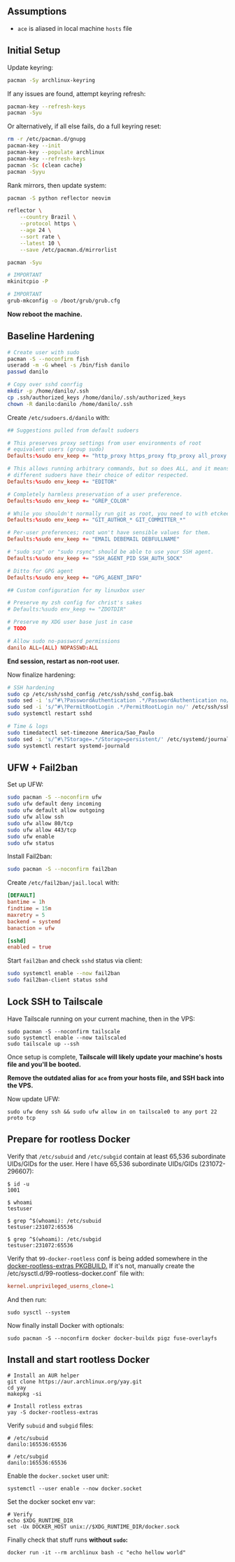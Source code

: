 ## Assumptions

- `ace` is aliased in local machine `hosts` file

## Initial Setup

Update keyring:
```bash
pacman -Sy archlinux-keyring
```

If any issues are found, attempt keyring refresh:
```bash
pacman-key --refresh-keys
pacman -Syu
```
    
Or alternatively, if all else fails, do a full keyring reset:
```bash
rm -r /etc/pacman.d/gnupg
pacman-key --init
pacman-key --populate archlinux
pacman-key --refresh-keys
pacman -Sc (clean cache)
pacman -Syyu
```

Rank mirrors, then update system:
```bash
pacman -S python reflector neovim

reflector \
    --country Brazil \
    --protocol https \
    --age 24 \
    --sort rate \
    --latest 10 \
    --save /etc/pacman.d/mirrorlist

pacman -Syu

# IMPORTANT
mkinitcpio -P

# IMPORTANT
grub-mkconfig -o /boot/grub/grub.cfg
```

**Now reboot the machine.**

## Baseline Hardening

```bash
# Create user with sudo
pacman -S --noconfirm fish
useradd -m -G wheel -s /bin/fish danilo
passwd danilo

# Copy over sshd conrfig
mkdir -p /home/danilo/.ssh
cp .ssh/authorized_keys /home/danilo/.ssh/authorized_keys
chown -R danilo:danilo /home/danilo/.ssh
```

Create `/etc/sudoers.d/danilo` with:
```conf
## Suggestions pulled from default sudoers

# This preserves proxy settings from user environments of root
# equivalent users (group sudo)
Defaults:%sudo env_keep += "http_proxy https_proxy ftp_proxy all_proxy no_proxy"

# This allows running arbitrary commands, but so does ALL, and it means
# different sudoers have their choice of editor respected.
Defaults:%sudo env_keep += "EDITOR"

# Completely harmless preservation of a user preference.
Defaults:%sudo env_keep += "GREP_COLOR"

# While you shouldn't normally run git as root, you need to with etckeeper
Defaults:%sudo env_keep += "GIT_AUTHOR_* GIT_COMMITTER_*"

# Per-user preferences; root won't have sensible values for them.
Defaults:%sudo env_keep += "EMAIL DEBEMAIL DEBFULLNAME"

# "sudo scp" or "sudo rsync" should be able to use your SSH agent.
Defaults:%sudo env_keep += "SSH_AGENT_PID SSH_AUTH_SOCK"

# Ditto for GPG agent
Defaults:%sudo env_keep += "GPG_AGENT_INFO"

## Custom configuration for my linuxbox user

# Preserve my zsh config for christ's sakes
# Defaults:%sudo env_keep += "ZDOTDIR"

# Preserve my XDG user base just in case
# TODO

# Allow sudo no-password permissions
danilo ALL=(ALL) NOPASSWD:ALL
```

**End session, restart as non-root user.**

Now finalize hardening:
```bash
# SSH hardening
sudo cp /etc/ssh/sshd_config /etc/ssh/sshd_config.bak
sudo sed -i 's/^#\?PasswordAuthentication .*/PasswordAuthentication no/' /etc/ssh/sshd_config
sudo sed -i 's/^#\?PermitRootLogin .*/PermitRootLogin no/' /etc/ssh/sshd_config
sudo systemctl restart sshd

# Time & logs
sudo timedatectl set-timezone America/Sao_Paulo
sudo sed -i 's/^#\?Storage=.*/Storage=persistent/' /etc/systemd/journald.conf
sudo systemctl restart systemd-journald
```

## UFW + Fail2ban

Set up UFW:
```bash
sudo pacman -S --noconfirm ufw
sudo ufw default deny incoming
sudo ufw default allow outgoing
sudo ufw allow ssh
sudo ufw allow 80/tcp
sudo ufw allow 443/tcp
sudo ufw enable
sudo ufw status
```

Install Fail2ban:
```bash
sudo pacman -S --noconfirm fail2ban
```

Create `/etc/fail2ban/jail.local` with:
```conf
[DEFAULT]
bantime = 1h
findtime = 15m
maxretry = 5
backend = systemd
banaction = ufw

[sshd]
enabled = true
```

Start `fail2ban` and check `sshd` status via client:
```bash
sudo systemctl enable --now fail2ban
sudo fail2ban-client status sshd
```

## Lock SSH to Tailscale

Have Tailscale running on your current machine, then in the VPS:
```fish
sudo pacman -S --noconfirm tailscale
sudo systemctl enable --now tailscaled
sudo tailscale up --ssh
```

Once setup is complete, **Tailscale will likely update your machine's hosts file and you'll be booted.**

**Remove the outdated alias for `ace` from your hosts file, and SSH back into the VPS.**

Now update UFW:
```fish
sudo ufw deny ssh && sudo ufw allow in on tailscale0 to any port 22 proto tcp
```

## Prepare for rootless Docker

Verify that `/etc/subuid` and `/etc/subgid` contain at least 65,536 subordinate UIDs/GIDs for the user.
Here I have 65,536 subordinate UIDs/GIDs (231072-296607):
```fish
$ id -u
1001

$ whoami
testuser

$ grep ^$(whoami): /etc/subuid
testuser:231072:65536

$ grep ^$(whoami): /etc/subgid
testuser:231072:65536
```

Verify that `99-docker-rootless` conf is being added somewhere in the [docker-rootless-extras PKGBUILD.](https://aur.archlinux.org/cgit/aur.git/tree/PKGBUILD?h=docker-rootless-extras)
If it's not, manually create the /etc/sysctl.d/99-rootless-docker.conf` file with:
```conf
kernel.unprivileged_userns_clone=1
```

And then run:
```fish
sudo sysctl --system
```

Now finally install Docker with optionals:
```fish
sudo pacman -S --noconfirm docker docker-buildx pigz fuse-overlayfs
```

## Install and start rootless Docker

```fish
# Install an AUR helper
git clone https://aur.archlinux.org/yay.git
cd yay
makepkg -si

# Install rotless extras
yay -S docker-rootless-extras
```

Verify `subuid` and `subgid` files:
```fish
# /etc/subuid
danilo:165536:65536

# /etc/subgid
danilo:165536:65536
```

Enable the `docker.socket` user unit:
```fish
systemctl --user enable --now docker.socket
```

Set the docker socket env var:
```fish
# Verify
echo $XDG_RUNTIME_DIR
set -Ux DOCKER_HOST unix://$XDG_RUNTIME_DIR/docker.sock
```

Finally check that stuff runs **without `sudo`:**
```fish
docker run -it --rm archlinux bash -c "echo hellow world"
```
